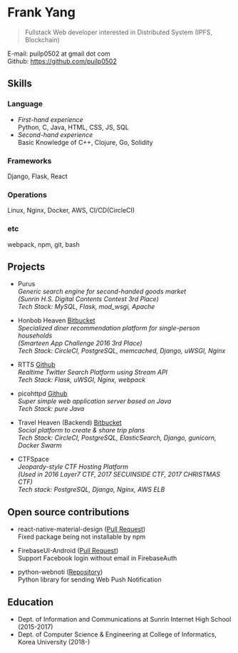 Frank Yang
==========
> Fullstack Web developer interested in Distributed System (IPFS, Blockchain)

E-mail: puilp0502 at gmail dot com  
Github: https://github.com/puilp0502  

Skills
----------

### Language ###
- *First-hand experience*  
Python, C, Java, HTML, CSS, JS, SQL
- *Second-hand experience*  
Basic Knowledge of C++, Clojure, Go, Solidity
### Frameworks
Django, Flask, React
### Operations
Linux, Nginx, Docker, AWS, CI/CD(CircleCI)
### etc
webpack, npm, git, bash

Projects
----------
- Purus  
*Generic search engine for second-handed goods market*  
*(Sunrin H.S. Digital Contents Contest 3rd Place)*  
*Tech Stack: MySQL, Flask, mod_wsgi, Apache*  

- Honbob Heaven  [Bitbucket](https://bitbucket.org/puilp0502/honbob-heaven)  
*Specialized diner recommendation platform for single-person households*  
*(Smarteen App Challenge 2016 3rd Place)*  
*Tech Stack: CircleCI, PostgreSQL, memcached, Django, uWSGI, Nginx*  

- RTTS [Github](https://github.com/puilp0502/rtts)  
*Realtime Twitter Search Platform using Stream API*  
*Tech Stack: Flask, uWSGI, Nginx, webpack*  

- picohttpd [Github](https://github.com/puilp0502/picohttpd)  
*Super simple web application server based on Java*  
*Tech Stack: pure Java*  

- Travel Heaven (Backend)  [Bitbucket](https://bitbucket.org/puilp0502/travel-paradise-server/)  
*Social platform to create & share trip plans*  
*Tech Stack: CircleCI, PostgreSQL, ElasticSearch, Django, gunicorn, Docker Swarm*  

- CTFSpace  
*Jeopardy-style CTF Hosting Platform*  
*(Used in 2016 Layer7 CTF, 2017 SECUINSIDE CTF, 2017 CHRISTMAS CTF)*  
*Tech stack: PostgreSQL, Django, Nginx, AWS ELB*

Open source contributions
---------
- react-native-material-design ([Pull Request](https://github.com/react-native-material-design/react-native-material-design/pull/81))  
Fixed package being not installable by npm  

- FirebaseUI-Android ([Pull Request](https://github.com/firebase/FirebaseUI-Android/pull/624))  
Support Facebook login without email in FirebaseAuth  

- python-webnoti ([Repository](https://github.com/puilp0502/python-webnoti))  
Python library for sending Web Push Notification  

Education
----------
- Dept. of Information and Communications at Sunrin Internet High School (2015-2017)
- Dept. of Computer Science & Engineering at College of Informatics, Korea University (2018-)